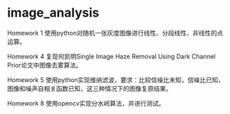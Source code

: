 # image_analysis
Homework 1
使用python对随机一张灰度图像进行线性、分段线性、非线性的点运算。

Homework 4
复现何凯明Single Image Haze Removal Using Dark Channel Prior论文中图像去雾算法。

Homework 5
使用python实现维纳滤波，要求：比较信噪比未知，信噪比已知，图像和噪声自相关函数已知，这三种情况下的图像复原结果。

Homework 8
使用opencv实现分水岭算法，并进行测试。
